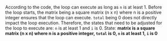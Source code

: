 According to the code, the loop can execute as long as `n` is at least 1. Before the loop starts, the matrix being a square matrix (n x n) where n is a positive integer ensures that the loop can execute. `total` being 0 does not directly impact the loop execution. Therefore, the states that need to be adjusted for the loop to execute are: `n` is at least 1 and `i` is 0.
State: **matrix is a square matrix (n x n) where n is a positive integer, `total` is 0, `n` is at least 1, `i` is 0**
